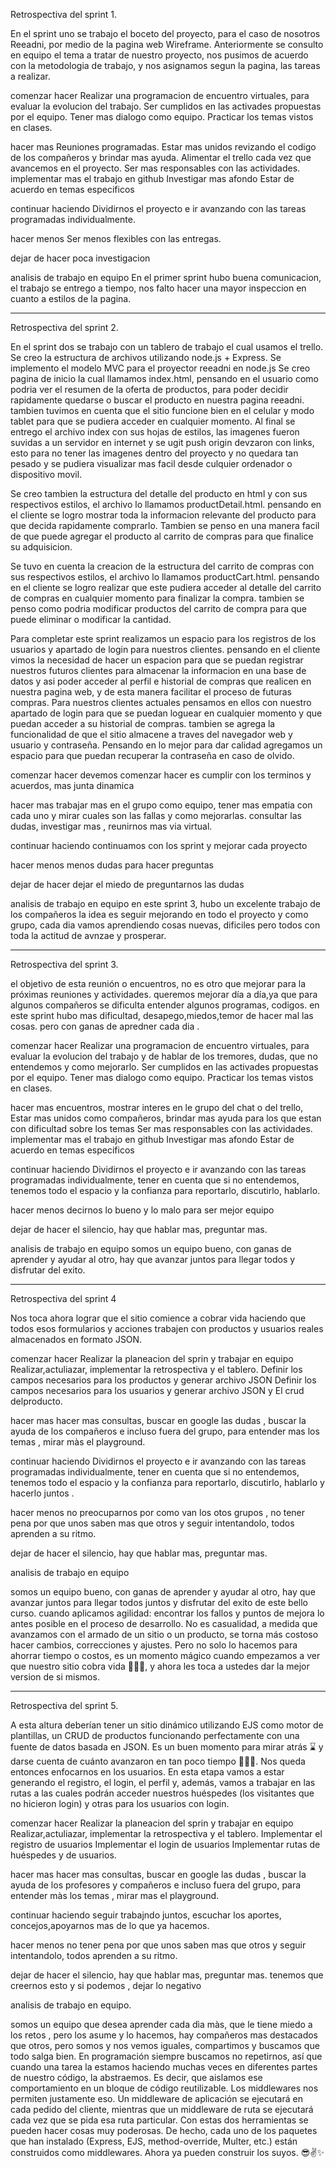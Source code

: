 Retrospectiva del sprint 1.

En el sprint uno se trabajo el boceto del proyecto, para el caso de nosotros Reeadni, por medio de la pagina web Wireframe.
Anteriormente se consulto en equipo el tema a tratar de nuestro proyecto, nos pusimos de acuerdo con la metodologia de trabajo, y nos asignamos segun la pagina, las tareas a realizar.

comenzar hacer
Realizar una programacion de encuentro virtuales, para evaluar la evolucion del trabajo.
Ser cumplidos en las activades propuestas por el equipo.
Tener mas dialogo como equipo.
Practicar los temas vistos en clases.

hacer mas
Reuniones programadas.
Estar mas unidos revizando el codigo de los compañeros y brindar mas ayuda.
Alimentar el trello cada vez que avancemos en el proyecto.
Ser mas responsables con las actividades.
implementar mas el trabajo en github
Investigar mas afondo 
Estar de acuerdo en temas especificos

continuar haciendo
Dividirnos el proyecto e ir avanzando con las tareas programadas individualmente.

hacer menos
Ser menos flexibles con las entregas.

dejar de hacer
poca investigacion

analisis de trabajo en equipo
En el primer sprint hubo buena comunicacion, el trabajo se entrego a tiempo, nos falto hacer una mayor inspeccion en cuanto a estilos de la pagina.


--------------------------------------------------------------------------------------------------------------------------------------
Retrospectiva del sprint 2.

En el sprint dos se trabajo con un tablero de trabajo el cual usamos el trello.
Se creo la estructura de archivos utilizando node.js + Express.
Se implemento el modelo MVC para el proyector reeadni en node.js
Se creo pagina de inicio la cual llamamos index.html, pensando en el usuario como podria ver el resumen de la oferta de productos, para poder decidir
rapidamente quedarse o buscar el producto en nuestra pagina reeadni.
tambien tuvimos en cuenta que el sitio funcione bien en el celular y modo tablet para que se pudiera acceder en cualquier momento.
Al final se entrego el archivo index con sus hojas de estilos, las imagenes fueron suvidas a un servidor en internet y se ugit push origin devzaron con links, esto para
no tener las imagenes dentro del proyecto y no quedara tan pesado y se pudiera visualizar mas facil desde culquier ordenador o dispositivo movil.

Se creo tambien la estructura del detalle del producto en html y con sus respectivos estilos, el archivo lo llamamos productDetail.html.
pensando en el cliente se logro mostrar toda la informacion relevante del producto para que decida rapidamente comprarlo.
Tambien se penso en una manera facil de que puede agregar el producto al carrito de compras para que finalice su adquisicion.

Se tuvo en cuenta la creacion de la estructura del carrito de compras con sus respectivos estilos, el archivo lo llamamos productCart.html.
pensando en el cliente se logro realizar que este pudiera acceder al detalle del carrito de compras en cualquier momento para finalizar la compra.
tambien se penso como podria modificar productos del carrito de compra para que puede eliminar o modificar la cantidad.

Para completar este sprint realizamos un espacio para los registros de los usuarios y apartado de login para nuestros clientes.
pensando en el cliente vimos la necesidad de hacer un espacion para que se puedan registrar nuestros futuros clientes para almacenar la informacion en una
base de datos y asi poder acceder al perfil e historial de compras que realicen en nuestra pagina web, y de esta manera facilitar el proceso de futuras
compras.
Para nuestros clientes actuales pensamos en ellos con nuestro apartado de login para que se puedan loguear en cualquier momento y que puedan acceder a su
historial de compras.
tambien se agrega la funcionalidad de que el sitio almacene a traves del navegador web y usuario y contraseña.
Pensando en lo mejor para dar calidad agregamos un espacio para que puedan recuperar la contraseña en caso de olvido.

comenzar hacer
devemos comenzar hacer es cumplir con los terminos y acuerdos, mas junta dinamica 

hacer mas
trabajar mas en el grupo como equipo, tener mas empatia con cada uno y mirar cuales son las fallas y como mejorarlas. consultar las dudas, investigar mas , reunirnos mas via virtual.

continuar haciendo
continuamos con los sprint y mejorar cada proyecto 

hacer menos
menos dudas para hacer  preguntas 

dejar de hacer
 dejar el miedo de preguntarnos las dudas

analisis de trabajo en equipo
en este sprint 3, hubo un excelente trabajo de los compañeros 
la idea es seguir mejorando en todo el proyecto y como grupo, cada dia vamos aprendiendo cosas nuevas, dificiles pero todos con toda la actitud de avnzae y prosperar.

---------------------------------------------------------------------------

Retrospectiva del sprint 3.

el objetivo de esta reunión o encuentros,  no es otro que mejorar para la próximas reuniones y actividades. queremos  mejorar día a día,ya que para algunos compañeros se dificulta entender  algunos programas, codigos.
en este sprint hubo mas dificultad, desapego,miedos,temor de hacer mal las cosas. pero con ganas de apredner cada dia .

comenzar hacer
Realizar una programacion de encuentro virtuales, para evaluar la evolucion del trabajo y de hablar de los tremores, dudas, que no entendemos y como mejorarlo.
Ser cumplidos en las activades propuestas por el equipo.
Tener mas dialogo como equipo.
Practicar los temas vistos en clases.

hacer mas
encuentros, mostrar interes en le grupo del chat o del trello,
Estar mas unidos como compañeros,  brindar mas ayuda para los que estan con dificultad sobre los temas 
Ser mas responsables con las actividades.
implementar mas el trabajo en github
Investigar mas afondo 
Estar de acuerdo en temas especificos

continuar haciendo
Dividirnos el proyecto e ir avanzando con las tareas programadas individualmente, tener en cuenta que si no entendemos, tenemos todo el espacio y la confianza para reportarlo, discutirlo, hablarlo.

hacer menos
decirnos lo bueno y lo malo para ser mejor equipo 

dejar de hacer
el silencio, hay que hablar mas, preguntar mas.

analisis de trabajo en equipo
somos un equipo bueno, con ganas de aprender y ayudar al otro, hay que avanzar juntos para llegar todos y disfrutar del exito.

----------------------------------------------------------------------------
Retrospectiva del sprint 4

Nos toca ahora lograr que el sitio comience a cobrar vida haciendo que todos esos
formularios y acciones trabajen con productos y usuarios reales almacenados en formato
JSON.

comenzar hacer
Realizar la planeacion del sprin y trabajar en equipo
Realizar,actuliazar, implementar la retrospectiva y el tablero.
Definir los campos necesarios para los productos y generar archivo JSON
Definir los campos necesarios para los usuarios y generar archivo JSON y
El crud delproducto.

hacer mas
hacer mas consultas, buscar en google las dudas , buscar la ayuda de los compañeros e incluso fuera del grupo, para entender mas los temas , mirar màs el playground.

continuar haciendo
Dividirnos el proyecto e ir avanzando con las tareas programadas individualmente, tener en cuenta que si no entendemos, tenemos todo el espacio y la confianza para reportarlo, discutirlo, hablarlo y hacerlo juntos .

hacer menos
no preocuparnos por como van los otos grupos , no tener pena por que unos saben mas que otros y seguir intentandolo, todos aprenden a su ritmo.

dejar de hacer
el silencio, hay que hablar mas, preguntar mas.

analisis de trabajo en equipo

somos un equipo bueno, con ganas de aprender y ayudar al otro, hay que avanzar juntos para llegar todos juntos  y disfrutar del exito de este bello curso.
cuando aplicamos agilidad: encontrar los fallos y puntos
de mejora lo antes posible en el proceso de desarrollo. No es casualidad, a medida que
avanzamos con el armado de un sitio o un producto, se torna más costoso hacer cambios,
correcciones y ajustes. Pero no solo lo hacemos para ahorrar tiempo o costos, es un momento
mágico cuando empezamos a ver que nuestro sitio cobra vida 🎩✨🐇, y ahora les toca a
 ustedes dar la mejor version de si mismos.

-------------------------------------------------------------------------------
Retrospectiva del sprint 5.

A esta altura deberían tener un sitio dinámico utilizando EJS como motor de plantillas, un CRUD
de productos funcionando perfectamente con una fuente de datos basada en JSON. Es un buen
momento para mirar atrás ⌛ y darse cuenta de cuánto avanzaron en tan poco tiempo 🤘😎🤘.
Nos queda entonces enfocarnos en los usuarios. En esta etapa vamos a estar generando el
registro, el login, el perfil y, además, vamos a trabajar en las rutas a las cuales podrán acceder
nuestros huéspedes (los visitantes que no hicieron login) y otras para los usuarios con login.

comenzar hacer
Realizar la planeacion del sprin y trabajar en equipo
Realizar,actuliazar, implementar la retrospectiva y el tablero.
Implementar el registro de usuarios
Implementar el login de usuarios
Implementar rutas de huéspedes y de
usuarios.

hacer mas
hacer mas consultas, buscar en google las dudas , buscar la ayuda de los profesores y compañeros e incluso  fuera del grupo, para entender màs los temas , mirar mas el playground.

continuar haciendo
seguir trabajndo juntos, escuchar los aportes, concejos,apoyarnos mas de lo que ya hacemos.

hacer menos
no tener pena por que unos saben mas que otros y seguir intentandolo, todos aprenden a su ritmo.

dejar de hacer
el silencio, hay que hablar mas, preguntar mas. tenemos que creernos esto y si podemos , dejar lo negativo


analisis de trabajo en equipo.

somos un equipo que desea aprender cada dìa màs, que le tiene miedo a los retos , pero los asume y lo hacemos, hay compañeros mas destacados que otros, pero somos y nos vemos iguales, compartimos y buscamos que todo salga bien.
En programación siempre buscamos no repetirnos, así que cuando una
tarea la estamos haciendo muchas veces en diferentes partes de nuestro código, la
abstraemos. Es decir, que aislamos ese comportamiento en un bloque de código reutilizable.
Los middlewares nos permiten justamente eso. Un middleware de aplicación se ejecutará en
cada pedido del cliente, mientras que un middleware de ruta se ejecutará cada vez que se pida
esa ruta particular.
Con estas dos herramientas se pueden hacer cosas muy poderosas. De hecho, cada uno de los
paquetes que han instalado (Express, EJS, method-override, Multer, etc.) están construidos
como middlewares. Ahora ya pueden construir los suyos. 😎✌✨

